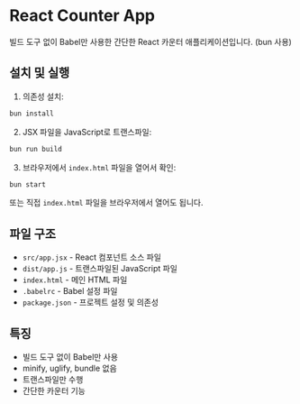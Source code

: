 # React Counter App

빌드 도구 없이 Babel만 사용한 간단한 React 카운터 애플리케이션입니다. (bun 사용)

## 설치 및 실행

1. 의존성 설치:

```bash
bun install
```

2. JSX 파일을 JavaScript로 트랜스파일:

```bash
bun run build
```

3. 브라우저에서 `index.html` 파일을 열어서 확인:

```bash
bun start
```

또는 직접 `index.html` 파일을 브라우저에서 열어도 됩니다.

## 파일 구조

- `src/app.jsx` - React 컴포넌트 소스 파일
- `dist/app.js` - 트랜스파일된 JavaScript 파일
- `index.html` - 메인 HTML 파일
- `.babelrc` - Babel 설정 파일
- `package.json` - 프로젝트 설정 및 의존성

## 특징

- 빌드 도구 없이 Babel만 사용
- minify, uglify, bundle 없음
- 트랜스파일만 수행
- 간단한 카운터 기능